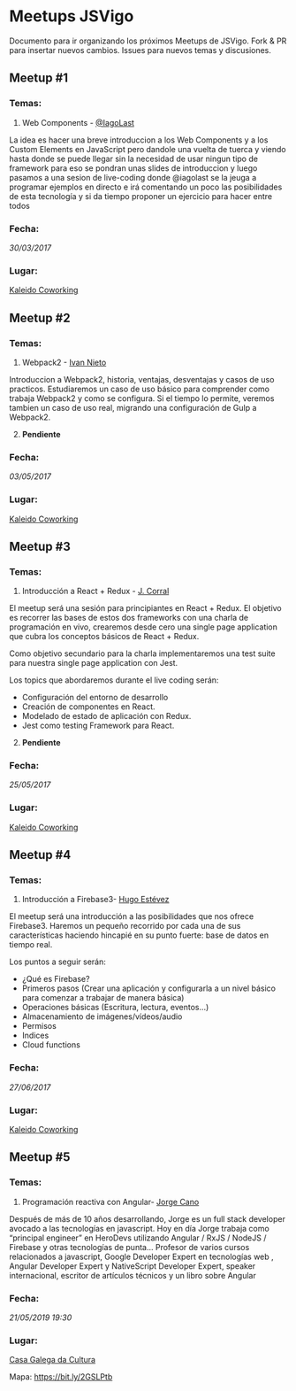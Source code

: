 # Meetups JSVigo

Documento para ir organizando los próximos Meetups de JSVigo. Fork & PR para insertar nuevos cambios. Issues para nuevos temas y discusiones.


## Meetup #1
### Temas:

1. Web Components - [@IagoLast](https://twitter.com/iagolast)

La idea es hacer una breve introduccion a los Web Components y a los Custom Elements en JavaScript pero dandole una vuelta de tuerca y viendo hasta donde se puede llegar sin la necesidad de usar ningun tipo de framework para eso se pondran unas slides de introduccion y luego pasamos a una sesion de live-coding donde @iagolast se la jeuga a programar ejemplos en directo e irá comentando un poco las posibilidades de esta tecnología y si da tiempo proponer un ejercicio para hacer entre todos

### Fecha:
*30/03/2017*

### Lugar:
[Kaleido Coworking](http://www.kaleidocoworking.com/)

## Meetup #2
### Temas:

1. Webpack2 - [Ivan Nieto](https://twitter.com/IvanNietoS)

Introduccion a Webpack2, historia, ventajas, desventajas y casos de uso practicos. Estudiaremos un caso de uso básico para comprender como trabaja Webpack2 y como se configura. Si el tiempo lo permite, veremos tambien un caso de uso real, migrando una configuración de Gulp a Webpack2.

2. **Pendiente**

### Fecha:
*03/05/2017*

### Lugar:
[Kaleido Coworking](http://www.kaleidocoworking.com/)

## Meetup #3
### Temas:

1. Introducción a React + Redux - [J. Corral](https://github.com/jcorral)

El meetup será una sesión para principiantes en React + Redux. El objetivo es recorrer las bases de estos dos frameworks con una charla de programación en vivo, crearemos desde cero una single page application que cubra los conceptos básicos de React + Redux.

Como objetivo secundario para la charla implementaremos una test suite para nuestra single page application con Jest.

Los topics que abordaremos durante el live coding serán:

* Configuración del entorno de desarrollo
* Creación de componentes en React.
* Modelado de estado de aplicación con Redux.
* Jest como testing Framework para React.

2. **Pendiente**

### Fecha:
*25/05/2017*

### Lugar:
[Kaleido Coworking](http://www.kaleidocoworking.com/)

## Meetup #4
### Temas:

1. Introducción a Firebase3- [Hugo Estévez](https://twitter.com/Hugoer85)

El meetup será una introducción a las posibilidades que nos ofrece Firebase3. Haremos un pequeño recorrido por cada una de sus características haciendo hincapié en su punto fuerte: base de datos en tiempo real.

Los puntos a seguir serán:

* ¿Qué es Firebase?
* Primeros pasos (Crear una aplicación y configurarla a un nivel básico para comenzar a trabajar de manera básica)
* Operaciones básicas (Escritura, lectura, eventos...)
* Almacenamiento de imágenes/vídeos/audio
* Permisos
* Indices
* Cloud functions

### Fecha:
*27/06/2017*

### Lugar:
[Kaleido Coworking](http://www.kaleidocoworking.com/)


## Meetup #5
### Temas:

1. Programación reactiva con Angular- [Jorge Cano](https://twitter.com/jorgeucano)

Después de más de 10 años desarrollando, Jorge es un full stack developer avocado a las tecnologías en javascript. Hoy en día Jorge trabaja como “principal engineer” en HeroDevs utilizando Angular / RxJS / NodeJS / Firebase y otras tecnologías de punta… Profesor de varios cursos relacionados a javascript, Google Developer Expert en tecnologías web , Angular Developer Expert y NativeScript Developer Expert, speaker internacional, escritor de artículos técnicos y un libro sobre Angular

### Fecha:
*21/05/2019 19:30*

### Lugar:
[Casa Galega da Cultura](http://hoxe.vigo.org/movemonos/m_galega.php?lang=cas#/)

Mapa: https://bit.ly/2GSLPtb